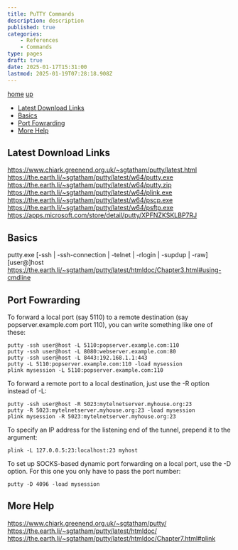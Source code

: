 ```yaml
---
title: PuTTY Commands
description: description
published: true
categories:
    - References
    - Commands
type: pages
draft: true
date: 2025-01-17T15:31:00
lastmod: 2025-01-19T07:28:18.908Z
---
```


[home](/) [up](./)

* [Latest Download Links](#latest-download-links)
* [Basics](#basics)
* [Port Fowrarding](#port-fowrarding)
* [More Help](#more-help)

## Latest Download Links

<https://www.chiark.greenend.org.uk/~sgtatham/putty/latest.html>\
<https://the.earth.li/~sgtatham/putty/latest/w64/putty.exe>\
<https://the.earth.li/~sgtatham/putty/latest/w64/putty.zip>\
<https://the.earth.li/~sgtatham/putty/latest/w64/plink.exe>\
<https://the.earth.li/~sgtatham/putty/latest/w64/pscp.exe>\
<https://the.earth.li/~sgtatham/putty/latest/w64/psftp.exe>\
<https://apps.microsoft.com/store/detail/putty/XPFNZKSKLBP7RJ>

## Basics

putty.exe [-ssh | -ssh-connection | -telnet | -rlogin | -supdup | -raw] [user@]host
<https://the.earth.li/~sgtatham/putty/latest/htmldoc/Chapter3.html#using-cmdline>

## Port Fowrarding

To forward a local port (say 5110) to a remote destination (say popserver.example.com port 110), you can write something like one of these:

`putty -ssh user@host -L 5110:popserver.example.com:110`\
`putty -ssh user@host -L 8080:webserver.example.com:80`\
`putty -ssh user@host -L 8443:192.168.1.1:443`\
`putty -L 5110:popserver.example.com:110 -load mysession`\
`plink mysession -L 5110:popserver.example.com:110`

To forward a remote port to a local destination, just use the -R option instead of -L:

`putty -ssh user@host -R 5023:mytelnetserver.myhouse.org:23`\
`putty -R 5023:mytelnetserver.myhouse.org:23 -load mysession`\
`plink mysession -R 5023:mytelnetserver.myhouse.org:23`

To specify an IP address for the listening end of the tunnel, prepend it to the argument:

`plink -L 127.0.0.5:23:localhost:23 myhost`

To set up SOCKS-based dynamic port forwarding on a local port, use the -D option. For this one you only have to pass the port number:

`putty -D 4096 -load mysession`

## More Help

<https://www.chiark.greenend.org.uk/~sgtatham/putty/>\
<https://the.earth.li/~sgtatham/putty/latest/htmldoc/>\
<https://the.earth.li/~sgtatham/putty/latest/htmldoc/Chapter7.html#plink>
